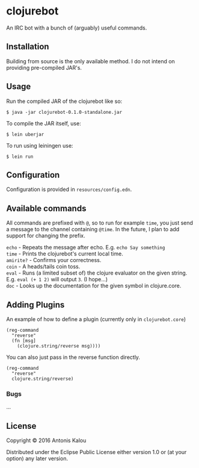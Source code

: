 # clojurebot

An IRC bot with a bunch of (arguably) useful commands.

## Installation

Building from source is the only available method. I do not intend on providing
pre-compiled JAR's.

## Usage

Run the compiled JAR of the clojurebot like so:

    $ java -jar clojurebot-0.1.0-standalone.jar
    
To compile the JAR itself, use: 
    
    $ lein uberjar
    
To run using leiningen use:

    $ lein run
    
## Configuration

Configuration is provided in `resources/config.edn`.

## Available commands

All commands are prefixed with `@`, so to run for example `time`, you just
send a message to the channel containing `@time`. In the future, I plan to
add support for changing the prefix.

`echo` - Repeats the message after echo. E.g. `echo Say something`  
`time` - Prints the clojurebot's current local time.  
`amirite?` - Confirms your correctness.  
`coin` - A heads/tails coin toss.  
`eval` - Runs (a limited subset of) the clojure evaluator on the given string.
E.g. `eval (+ 1 2)` will output `3`. (I hope...)  
`doc` - Looks up the documentation for the given symbol in clojure.core.  

## Adding Plugins

An example of how to define a plugin (currently only in `clojurebot.core`)

    (reg-command 
      "reverse"
      (fn [msg]
        (clojure.string/reverse msg))))
        
You can also just pass in the reverse function directly.

    (reg-command 
      "reverse"
      clojure.string/reverse)

### Bugs

...

## License

Copyright © 2016 Antonis Kalou

Distributed under the Eclipse Public License either version 1.0 or (at
your option) any later version.
